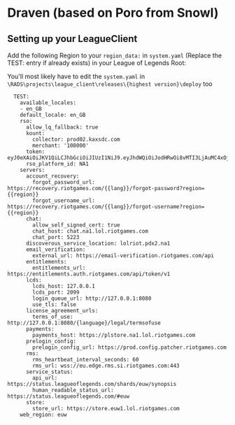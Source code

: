 # Draven (based on Poro from Snowl)

## Setting up your LeagueClient

Add the following Region to your `region_data:` in `system.yaml` (Replace the TEST: entry if already exists) in your League of Legends Root:

You'll most likely have to edit the `system.yaml` in `\RADS\projects\league_client\releases\{highest version}\deploy` too 

```
  TEST:
    available_locales:
    - en_GB
    default_locale: en_GB
    rso:
      allow_lq_fallback: true
      kount:
        collector: prod02.kaxsdc.com
        merchant: '108000'
      token: eyJ0eXAiOiJKV1QiLCJhbGciOiJIUzI1NiJ9.eyJhdWQiOiJodHRwOi8vMTI3LjAuMC4xOjgwODAvdG9rZW4iLCJzdWIiOiJsb2wiLCJpc3MiOiJsb2wiLCJleHAiOjE1MTk1ODgzNDQsImlhdCI6MTQ5NDgyMTE4NiwianRpIjoiNzRiY2Q0YjEtYTQ3Mi00MjU2LWE0MDItMzY5Zjg3ZjhkZDNjIn0.I9YtnXgUL3h23KuncW2P3vOdXjjafWmWW6p0vczPXh0
      rso_platform_id: NA1
    servers:
      account_recovery:
        forgot_password_url: https://recovery.riotgames.com/{{lang}}/forgot-password?region={{region}}
        forgot_username_url: https://recovery.riotgames.com/{{lang}}/forgot-username?region={{region}}
      chat:
        allow_self_signed_cert: true
        chat_host: chat.na1.lol.riotgames.com
        chat_port: 5223
      discoverous_service_location: lolriot.pdx2.na1           
      email_verification:
        external_url: https://email-verification.riotgames.com/api
      entitlements:
        entitlements_url: https://entitlements.auth.riotgames.com/api/token/v1
      lcds:
        lcds_host: 127.0.0.1
        lcds_port: 2099
        login_queue_url: http://127.0.0.1:8080
        use_tls: false
      license_agreement_urls:
        terms_of_use: http://127.0.0.1:8080/{language}/legal/termsofuse
      payments:
        payments_host: https://plstore.na1.lol.riotgames.com
      prelogin_config:
        prelogin_config_url: https://prod.config.patcher.riotgames.com
      rms:
        rms_heartbeat_interval_seconds: 60
        rms_url: wss://eu.edge.rms.si.riotgames.com:443
      service_status:
        api_url: https://status.leagueoflegends.com/shards/euw/synopsis
        human_readable_status_url: https://status.leagueoflegends.com/#euw
      store:
        store_url: https://store.euw1.lol.riotgames.com
    web_region: euw
``` 

